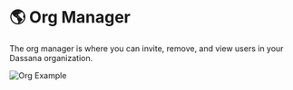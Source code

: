 # 🌎 Org Manager

The org manager is where you can invite, remove, and view users in your Dassana organization. 

![Org Example](/img/org-manager/org-example.png)
